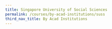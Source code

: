 ```yaml
---
title: Singapore University of Social Sciences
permalink: /courses/by-acad-institutions/suss
third_nav_title: By Acad Institutions
---
```

